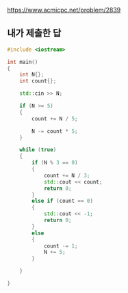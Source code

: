 https://www.acmicpc.net/problem/2839

내가 제출한 답
---------
```cpp
#include <iostream>

int main()
{
	int N{};
	int count{};

	std::cin >> N;

	if (N >= 5)
	{
		count += N / 5;

		N -= count * 5;
	}

	while (true)
	{
		if (N % 3 == 0)
		{
			count += N / 3;
			std::cout << count;
			return 0;
		}
		else if (count == 0)
		{
			std::cout << -1;
			return 0;
		}
		else
		{
			count -= 1;
			N += 5;
		}

	}

}
```
